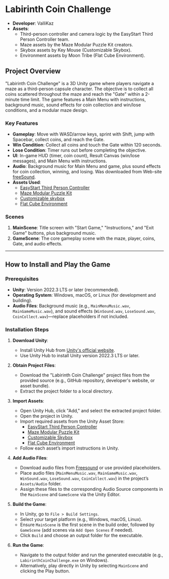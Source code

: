 # Labirinth Coin Challenge 
- **Developer**: ValliKaz 
- **Assets**: 
  - Third-person controller and camera logic by the EasyStart Third Person Controller team.
  - Maze assets by the Maze Modular Puzzle Kit creators.
  - Skybox assets by Key Mouse (Customizable Skybox).
  - Environment assets by Moon Tribe (Flat Cube Environment).
## Project Overview
"Labirinth Coin Challenge" is a 3D Unity game where players navigate a maze as a third-person capsule character. The objective is to collect all coins scattered throughout the maze and reach the "Gate" within a 2-minute time limit. The game features a Main Menu with instructions, background music, sound effects for coin collection and win/lose conditions, and a modular maze design.

### Key Features
- **Gameplay**: Move with WASD/arrow keys, sprint with Shift, jump with Spacebar, collect coins, and reach the Gate.
- **Win Condition**: Collect all coins and touch the Gate within 120 seconds.
- **Lose Condition**: Timer runs out before completing the objective.
- **UI**: In-game HUD (timer, coin count), Result Canvas (win/lose messages), and Main Menu with instructions.
- **Audio**: Background music for Main Menu and game, plus sound effects for coin collection, winning, and losing. Was downloaded from Web-site [freeSound](https://freesound.org/).
- **Assets Used**:
  - [EasyStart Third Person Controller](https://assetstore.unity.com/packages/tools/game-toolkits/easystart-third-person-controller-278977)
  - [Maze Modular Puzzle Kit](https://assetstore.unity.com/packages/3d/environments/maze-modular-puzzle-kit-302221)
  - [Customizable skybox](https://assetstore.unity.com/packages/2d/textures-materials/sky/customizable-skybox-174576)
  - [Flat Cube Environment](https://assetstore.unity.com/packages/3d/environments/fantasy/flat-cube-environment-195664)

### Scenes
1. **MainScene**: Title screen with "Start Game," "Instructions," and "Exit Game" buttons, plus background music.
2. **GameScene**: The core gameplay scene with the maze, player, coins, Gate, and audio effects.

---

## How to Install and Play the Game

### Prerequisites
- **Unity**: Version 2022.3 LTS or later (recommended).
- **Operating System**: Windows, macOS, or Linux (for development and building).
- **Audio Files**: Background music (e.g., `MainMenuMusic.wav`, `MainGameMusic.wav`), and sound effects (`WinSound.wav`, `LoseSound.wav`, `CoinCollect.wav`)—replace placeholders if not included.

### Installation Steps
1. **Download Unity**:
   - Install Unity Hub from [Unity's official website](https://unity.com/download).
   - Use Unity Hub to install Unity version 2022.3 LTS or later.

2. **Obtain Project Files**:
   - Download the "Labirinth Coin Challenge" project files from the provided source (e.g., GitHub repository, developer's website, or asset bundle).
   - Extract the project folder to a local directory.

3. **Import Assets**:
   - Open Unity Hub, click "Add," and select the extracted project folder.
   - Open the project in Unity.
   - Import required assets from the Unity Asset Store:
     - [EasyStart Third Person Controller](https://assetstore.unity.com/packages/tools/game-toolkits/easystart-third-person-controller-278977)
     - [Maze Modular Puzzle Kit](https://assetstore.unity.com/packages/3d/environments/maze-modular-puzzle-kit-302221)
     - [Customizable Skybox](https://assetstore.unity.com/packages/2d/textures-materials/sky/customizable-skybox-174576)
     - [Flat Cube Environment](https://assetstore.unity.com/packages/3d/environments/fantasy/flat-cube-environment-195664)
   - Follow each asset’s import instructions in Unity.

4. **Add Audio Files**:
   - Download audio files from [Freesound](https://freesound.org/) or use provided placeholders.
   - Place audio files (`MainMenuMusic.wav`, `MainGameMusic.wav`, `WinSound.wav`, `LoseSound.wav`, `CoinCollect.wav`) in the project’s `Assets/Audio` folder.
   - Assign these files to the corresponding Audio Source components in the `MainScene` and `GameScene` via the Unity Editor.

5. **Build the Game**:
   - In Unity, go to `File > Build Settings`.
   - Select your target platform (e.g., Windows, macOS, Linux).
   - Ensure `MainScene` is the first scene in the build order, followed by `GameScene` (add scenes via `Add Open Scenes` if needed).
   - Click `Build` and choose an output folder for the executable.

6. **Run the Game**:
   - Navigate to the output folder and run the generated executable (e.g., `LabirinthCoinChallenge.exe` on Windows).
   - Alternatively, play directly in Unity by selecting `MainScene` and clicking the Play button.
